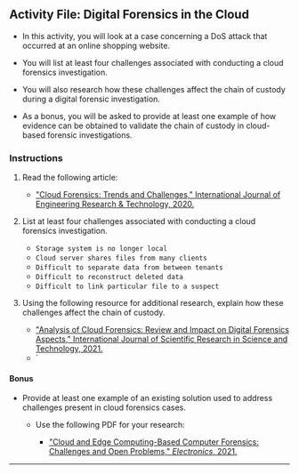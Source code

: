 ## Activity File: Digital Forensics in the Cloud

- In this activity, you will look at a case concerning a DoS attack that occurred at an online shopping website.

- You will list at least four challenges associated with conducting a cloud forensics investigation.

- You will also research how these challenges affect the chain of custody during a digital forensic investigation.

- As a bonus, you will be asked to provide at least one example of how evidence can be obtained to validate the chain of custody in cloud-based forensic investigations.

### Instructions 

1. Read the following article: 

     - ["Cloud Forensics: Trends and Challenges," International Journal of Engineering Research & Technology, 2020.](https://www.ijert.org/research/cloud-forensics-trends-and-challenges-IJERTV9IS090415.pdf)
2. List at least four challenges associated with conducting a cloud forensics investigation. 
     - `Storage system is no longer local`
     - `Cloud server shares files from many clients`
     - `Difficult to separate data from between tenants`
     - `Difficult to reconstruct deleted data`
     - `Difficult to link particular file to a suspect`

3. Using the following resource for additional research, explain how these challenges affect the chain of custody. 

     - ["Analysis of Cloud Forensics: Review and Impact on Digital Forensics Aspects," International Journal of Scientific Research in Science and Technology, 2021.](https://www.academia.edu/48855680/Analysis_of_Cloud_Forensics_Review_and_Impact_on_Digital_Forensics_Aspects)
     - `


#### Bonus 

- Provide at least one example of an existing solution used to address challenges present in cloud forensics cases.

  - Use the following PDF for your research:

     - ["Cloud and Edge Computing-Based Computer Forensics: Challenges and Open Problems," *Electronics*, 2021.](https://www.mdpi.com/2079-9292/10/11/1229)

----
